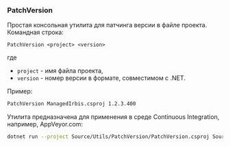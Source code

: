 ### PatchVersion

Простая консольная утилита для патчинга версии в файле проекта. Командная строка:

```
PatchVersion <project> <version>
```

где 

* `project` - имя файла проекта,
* `version` - номер версии в формате, совместимом с .NET.

Пример:

```bash
PatchVersion ManagedIrbis.csproj 1.2.3.400
```

Утилита предназначена для применения в среде Continuous Integration, например, AppVeyor.com:

```bash
dotnet run --project Source/Utils/PatchVersion/PatchVersion.csproj Source/Common/ArsMagna.targets %APPVEYOR_BUILD_VERSION%
```

